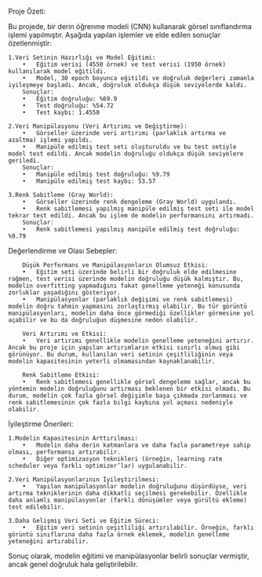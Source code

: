 Proje Özeti:

Bu projede, bir derin öğrenme modeli (CNN) kullanarak görsel sınıflandırma işlemi yapılmıştır. Aşağıda yapılan işlemler ve elde edilen sonuçlar özetlenmiştir:

	1.Veri Setinin Hazırlığı ve Model Eğitimi:
	    •	Eğitim verisi (4550 örnek) ve test verisi (1950 örnek) kullanılarak model eğitildi.
	    •	Model, 30 epoch boyunca eğitildi ve doğruluk değerleri zamanla iyileşmeye başladı. Ancak, doğruluk oldukça düşük seviyelerde kaldı.
	    Sonuçlar:
        •	Eğitim doğruluğu: %69.9
        •	Test doğruluğu: %54.72
        •	Test kaybı: 1.4550

	2.Veri Manipülasyonu (Veri Artırımı ve Değiştirme):
        •	Görseller üzerinde veri artırımı (parlaklık artırma ve azaltma) işlemi yapıldı.
        •	Manipüle edilmiş test seti oluşturuldu ve bu test setiyle model test edildi. Ancak modelin doğruluğu oldukça düşük seviyelere geriledi.
        Sonuçlar:
        •	Manipüle edilmiş test doğruluğu: %9.79
        •	Manipüle edilmiş test kaybı: 53.57

	3.Renk Sabitleme (Gray World):
        •	Görseller üzerinde renk dengeleme (Gray World) uygulandı.
        •	Renk sabitlemesi yapılmış manipüle edilmiş test seti ile model tekrar test edildi. Ancak bu işlem de modelin performansını artırmadı.
        Sonuçlar:
	    •	Renk sabitlemesi yapılmış manipüle edilmiş test doğruluğu: %9.79

Değerlendirme ve Olası Sebepler:

        Düşük Performans ve Manipülasyonların Olumsuz Etkisi:
        •	Eğitim seti üzerinde belirli bir doğruluk elde edilmesine rağmen, test verisi üzerinde modelin doğruluğu düşük kalmıştır. Bu, modelin overfitting yapmadığını fakat genelleme yeteneği konusunda zorluklar yaşadığını gösteriyor.
        •	Manipülasyonlar (parlaklık değişimi ve renk sabitlemesi) modelin doğru tahmin yapmasını zorlaştırmış olabilir. Bu tür görüntü manipülasyonları, modelin daha önce görmediği özellikler görmesine yol açabilir ve bu da doğruluğun düşmesine neden olabilir.

        Veri Artırımı ve Etkisi:
        •	Veri artırımı genellikle modelin genelleme yeteneğini artırır. Ancak bu proje için yapılan artırımların etkisi sınırlı olmuş gibi görünüyor. Bu durum, kullanılan veri setinin çeşitliliğinin veya modelin kapasitesinin yeterli olmamasından kaynaklanabilir.

        Renk Sabitleme Etkisi:
        •	Renk sabitlemesi genellikle görsel dengeleme sağlar, ancak bu yöntemin modelin doğruluğunu artırması beklenen bir etkisi olmadı. Bu durum, modelin çok fazla görsel değişimle başa çıkmada zorlanması ve renk sabitlemesinin çok fazla bilgi kaybına yol açması nedeniyle olabilir.

İyileştirme Önerileri:

	1.Modelin Kapasitesinin Arttırılması:
        •	Modelin daha derin katmanlara ve daha fazla parametreye sahip olması, performansı artırabilir.
        •	Diğer optimizasyon teknikleri (örneğin, learning rate scheduler veya farklı optimizer’lar) uygulanabilir.

	2.Veri Manipülasyonlarının İyileştirilmesi:
	    •	Yapılan manipülasyonlar modelin doğruluğunu düşürdüyse, veri artırma tekniklerinin daha dikkatli seçilmesi gerekebilir. Özellikle daha anlamlı manipülasyonlar (farklı dönüşümler veya gürültü ekleme) test edilebilir.

	3.Daha Gelişmiş Veri Seti ve Eğitim Süreci:
	    •	Eğitim veri setinin çeşitliliği artırılabilir. Örneğin, farklı görüntü sınıflarına daha fazla örnek eklemek, modelin genelleme yeteneğini artırabilir.

Sonuç olarak, modelin eğitimi ve manipülasyonlar belirli sonuçlar vermiştir, ancak genel doğruluk hala geliştirilebilir.